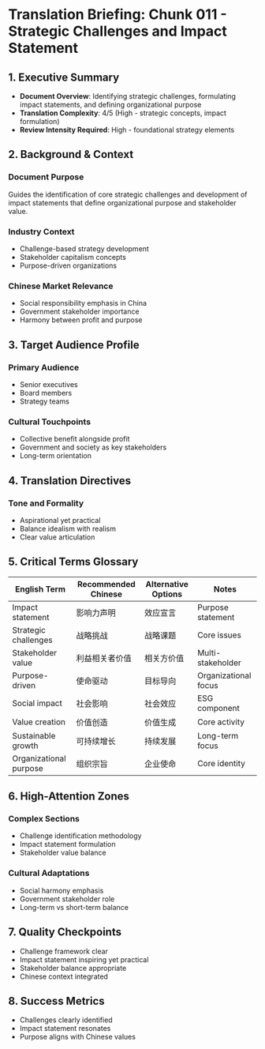 # Translation Briefing: Chunk 011 - Strategic Challenges and Impact Statement

## 1. Executive Summary
- **Document Overview**: Identifying strategic challenges, formulating impact statements, and defining organizational purpose
- **Translation Complexity**: 4/5 (High - strategic concepts, impact formulation)
- **Review Intensity Required**: High - foundational strategy elements

## 2. Background & Context

### Document Purpose
Guides the identification of core strategic challenges and development of impact statements that define organizational purpose and stakeholder value.

### Industry Context
- Challenge-based strategy development
- Stakeholder capitalism concepts
- Purpose-driven organizations

### Chinese Market Relevance
- Social responsibility emphasis in China
- Government stakeholder importance
- Harmony between profit and purpose

## 3. Target Audience Profile

### Primary Audience
- Senior executives
- Board members
- Strategy teams

### Cultural Touchpoints
- Collective benefit alongside profit
- Government and society as key stakeholders
- Long-term orientation

## 4. Translation Directives

### Tone and Formality
- Aspirational yet practical
- Balance idealism with realism
- Clear value articulation

## 5. Critical Terms Glossary

| English Term | Recommended Chinese | Alternative Options | Notes |
| --- | --- | --- | --- |
| Impact statement | 影响力声明 | 效应宣言 | Purpose statement |
| Strategic challenges | 战略挑战 | 战略课题 | Core issues |
| Stakeholder value | 利益相关者价值 | 相关方价值 | Multi-stakeholder |
| Purpose-driven | 使命驱动 | 目标导向 | Organizational focus |
| Social impact | 社会影响 | 社会效应 | ESG component |
| Value creation | 价值创造 | 价值生成 | Core activity |
| Sustainable growth | 可持续增长 | 持续发展 | Long-term focus |
| Organizational purpose | 组织宗旨 | 企业使命 | Core identity |

## 6. High-Attention Zones

### Complex Sections
- Challenge identification methodology
- Impact statement formulation
- Stakeholder value balance

### Cultural Adaptations
- Social harmony emphasis
- Government stakeholder role
- Long-term vs short-term balance

## 7. Quality Checkpoints

- Challenge framework clear
- Impact statement inspiring yet practical
- Stakeholder balance appropriate
- Chinese context integrated

## 8. Success Metrics

- Challenges clearly identified
- Impact statement resonates
- Purpose aligns with Chinese values